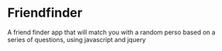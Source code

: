 # Friendfinder

A friend finder app that will match you with a random perso based on a series of questions, using javascript and jquery
